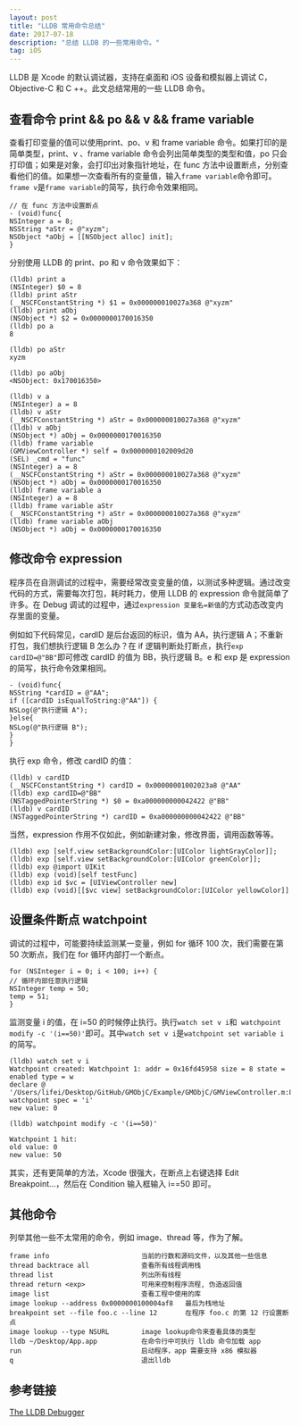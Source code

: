 ```yaml
---
layout: post
title: "LLDB 常用命令总结"
date: 2017-07-18 
description: "总结 LLDB 的一些常用命令。"
tag: iOS 
---   
```


LLDB 是 Xcode 的默认调试器，支持在桌面和 iOS 设备和模拟器上调试 C，Objective-C 和 C ++。此文总结常用的一些 LLDB 命令。

## 查看命令 print && po && v && frame variable

查看打印变量的值可以使用print、po、v 和 frame variable 命令。如果打印的是简单类型，print、v 、frame variable 命令会列出简单类型的类型和值，po 只会打印值；如果是对象，会打印出对象指针地址，在 func 方法中设置断点，分别查看他们的值。如果想一次查看所有的变量值，输入`frame variable`命令即可。`frame v`是`frame variable`的简写，执行命令效果相同。

```objc
// 在 func 方法中设置断点
- (void)func{
NSInteger a = 8;
NSString *aStr = @"xyzm";
NSObject *aObj = [[NSObject alloc] init];
}
```

分别使用 LLDB 的 print、po 和 v 命令效果如下：

```shell
(lldb) print a
(NSInteger) $0 = 8
(lldb) print aStr
(__NSCFConstantString *) $1 = 0x000000010027a368 @"xyzm"
(lldb) print aObj
(NSObject *) $2 = 0x0000000170016350
(lldb) po a
8

(lldb) po aStr
xyzm

(lldb) po aObj
<NSObject: 0x170016350>

(lldb) v a
(NSInteger) a = 8
(lldb) v aStr
(__NSCFConstantString *) aStr = 0x000000010027a368 @"xyzm"
(lldb) v aObj
(NSObject *) aObj = 0x0000000170016350
(lldb) frame variable
(GMViewController *) self = 0x0000000102009d20
(SEL) _cmd = "func"
(NSInteger) a = 8
(__NSCFConstantString *) aStr = 0x000000010027a368 @"xyzm"
(NSObject *) aObj = 0x0000000170016350
(lldb) frame variable a
(NSInteger) a = 8
(lldb) frame variable aStr
(__NSCFConstantString *) aStr = 0x000000010027a368 @"xyzm"
(lldb) frame variable aObj
(NSObject *) aObj = 0x0000000170016350
```

## 修改命令 expression

程序员在自测调试的过程中，需要经常改变变量的值，以测试多种逻辑。通过改变代码的方式，需要每次打包，耗时耗力，使用 LLDB 的 expression 命令就简单了许多。在 Debug 调试的过程中，通过`expression 变量名=新值`的方式动态改变内存里面的变量。

例如如下代码常见，cardID 是后台返回的标识，值为 AA，执行逻辑 A；不重新打包，我们想执行逻辑 B 怎么办？在 if 逻辑判断处打断点，执行`exp cardID=@"BB"`即可修改 cardID 的值为 BB，执行逻辑 B。e 和 exp 是 expression 的简写，执行命令效果相同。

```objc
- (void)func{
NSString *cardID = @"AA";
if ([cardID isEqualToString:@"AA"]) {
NSLog(@"执行逻辑 A");
}else{
NSLog(@"执行逻辑 B");
}
}
```

执行 exp 命令，修改 cardID 的值：

``` shell
(lldb) v cardID
(__NSCFConstantString *) cardID = 0x00000001002023a8 @"AA"
(lldb) exp cardID=@"BB"
(NSTaggedPointerString *) $0 = 0xa000000000042422 @"BB"
(lldb) v cardID
(NSTaggedPointerString *) cardID = 0xa000000000042422 @"BB"
```

当然，expression 作用不仅如此，例如新建对象，修改界面，调用函数等等。

```shell
(lldb) exp [self.view setBackgroundColor:[UIColor lightGrayColor]];
(lldb) exp [self.view setBackgroundColor:[UIColor greenColor]];
(lldb) exp @import UIKit
(lldb) exp (void)[self testFunc]
(lldb) exp id $vc = [UIViewController new]
(lldb) exp (void)[[$vc view] setBackgroundColor:[UIColor yellowColor]]
```

## 设置条件断点 watchpoint

调试的过程中，可能要持续监测某一变量，例如 for 循环 100 次，我们需要在第 50 次断点，我们在 for 循环内部打一个断点。

```objc
for (NSInteger i = 0; i < 100; i++) {
// 循环内部任意执行逻辑
NSInteger temp = 50;
temp = 51;
}
```

监测变量 i 的值，在 i=50 的时候停止执行。执行`watch set v i`和` watchpoint modify -c '(i==50)'`即可。其中`watch set v i`是`watchpoint set variable i`的简写。

```shell
(lldb) watch set v i
Watchpoint created: Watchpoint 1: addr = 0x16fd45958 size = 8 state = enabled type = w
declare @ '/Users/lifei/Desktop/GitHub/GMObjC/Example/GMObjC/GMViewController.m:84'
watchpoint spec = 'i'
new value: 0

(lldb) watchpoint modify -c '(i==50)'

Watchpoint 1 hit:
old value: 0
new value: 50

```

其实，还有更简单的方法，Xcode 很强大，在断点上右键选择 Edit Breakpoint...，然后在 Condition 输入框输入 i==50 即可。

## 其他命令

列举其他一些不太常用的命令，例如 image、thread 等，作为了解。

```shell
frame info                       当前的行数和源码文件，以及其他一些信息
thread backtrace all             查看所有线程调用栈
thread list                      列出所有线程
thread return <exp>              可用来控制程序流程, 伪造返回值
image list                       查看工程中使用的库
image lookup --address 0x0000000100004af8   最后为栈地址
breakpoint set --file foo.c --line 12       在程序 foo.c 的第 12 行设置断点
image lookup --type NSURL        image lookup命令来查看具体的类型
lldb ~/Desktop/App.app           在命令行中可执行 lldb 命令加载 app
run                              启动程序，app 需要支持 x86 模拟器
q                                退出lldb
```

## 参考链接

[The LLDB Debugger](https://lldb.llvm.org/index.html)
